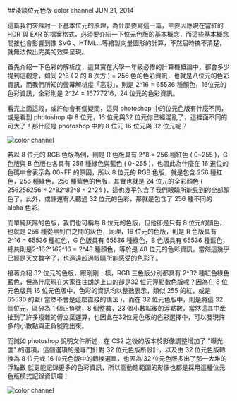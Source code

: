 <!-- @@master  = ../../_layout.html-->

<!-- @@block  =  jsBottom-->

<include src="../../_articles-js.html"></include>

<!-- @@close-->

<!-- @@block  =  css-->

<include src="../../_articles-css.html"></include>

<!-- @@close-->

<!-- @@block  =  articles-social-->

<include src="../../_articles-social.html"></include>

<!-- @@close-->

<!-- @@block  =  articles-footer-->

<include src="../../_articles.html"></include>

<!-- @@close-->

<!-- @@block  =  meta-->

<meta property="article:published_time" content="2014-05-21T22:25:00+01:00">

<meta name="keywords" content="photoshop,位元色版,HDR,64 bit,32 bit,EXR,修圖,影像處理">

<meta name="description" content="這篇我們來探討一下基本的位元色版的原理，為什麼要寫這一篇，主要因應現在當紅的 HDR 與 EXR 的檔案格式，必須要介紹一下基本概念，而這些概念間接也會影響到像 SVG 、HTML...等繪製向量圖形的計算，不然屆時搞不清楚，就無法做出完美的效果呈現。">

<meta itemprop="name" content="淺談位元色版 color channel - OXXO.STUDIO">

<meta itemprop="image" content="http://www.oxxostudio.tw/img/articles/201406/20140621_2_01.jpg">

<meta itemprop="description" content="這篇我們來探討一下基本的位元色版的原理，為什麼要寫這一篇，主要因應現在當紅的 HDR 與 EXR 的檔案格式，必須要介紹一下基本概念，而這些概念間接也會影響到像 SVG 、HTML...等繪製向量圖形的計算，不然屆時搞不清楚，就無法做出完美的效果呈現。">

<meta property="og:title" content="淺談位元色版 color channel - OXXO.STUDIO">

<meta property="og:url" content="http://www.oxxostudio.tw/articles/201406/color-channel.html">

<meta property="og:image" content="http://www.oxxostudio.tw/img/articles/201406/20140621_2_01.jpg">

<meta property="og:description" content="這篇我們來探討一下基本的位元色版的原理，為什麼要寫這一篇，主要因應現在當紅的 HDR 與 EXR 的檔案格式，必須要介紹一下基本概念，而這些概念間接也會影響到像 SVG 、HTML...等繪製向量圖形的計算，不然屆時搞不清楚，就無法做出完美的效果呈現。">

<title>淺談位元色版 color channel - OXXO.STUDIO</title> 

<!-- @@close-->

<!-- @@block  =  articles-content-->

##淺談位元色版 color channel <span class="article-date" tag="photo"><i></i>JUN 21, 2014</span>

這篇我們來探討一下基本位元的原理，為什麼要寫這一篇，主要因應現在當紅的 HDR 與 EXR 的檔案格式，必須要介紹一下位元色版的基本概念，而這些基本概念間接也會影響到像 SVG 、HTML...等繪製向量圖形的計算，不然屆時搞不清楚，就無法做出完美的效果呈現。

首先介紹一下色彩的解析度，這其實在大學一年級必修的計算機概論中，都會多少提到這觀念，如同 2^8 ( 2 的 8 次方 ) = 256 色的色彩資訊，也就是八位元的色彩資訊，而我們所知的螢幕解析度「高彩」，則是 2^16 = 65536 種顏色，16位元的色彩資訊，全彩則是 2^24 = 16777216，24 位元的色彩資訊。

看完上面這段，或許你會有個疑問，這與 photoshop 中的位元色版有什麼不同，或是看到 photoshop 中 8 位元，16 位元與32 位元你已經混亂了，這裡面不同的可大了！那什麼是 photoshop 中的 8 位元 16 位元與 32 位元呢？

![color channel](/img/articles/201406/20140621_2_02.png)

若以 8 位元的 RGB 色版為例，則是 R 色版具有 2^8 = 256 種紅色 ( 0~255 )，G 色版與 B 色版也各具有 256 種綠色與藍色 ( 0~255 )，也因此為什麼在 16 進位的色碼中會表示為 00~FF 的原因，所以 8 位元的 RGB 色版，就是包含 256 種紅色，256 種綠色，256 種藍色的色版，其實也就是 24 位元的全彩顏色 ( 256*256*256 = 2^8*2^8*2^8 = 2^24 )，這也幾乎包含了我們眼睛所能見到的全部顏色了，此外，或許還有人聽過 32 位元的色彩，那就是包含了 256 種不同的 alpha 色彩。

而單純灰階的色版，我們也可稱為 8 位元的色版，但他卻是只有 8 位元的顏色，也就是 256 種從黑到白之間的灰色，同理，16 位元的色版，則是 R 色版具有 2^16 = 65536 種紅色，G 色版具有 65536 種綠色，B 色版具有 65536 種藍色，總共則是2^16*2^16*2^16 = 2^48 種顏色，等於是 48 位元的色彩資訊，當然這幾乎已經是天文數字了，也遠遠超過眼睛所能感受的色彩了。

接著介紹 32 位元的色版，跟剛剛一樣，RGB 三色版分別都具有 2^32 種紅色綠色藍色，但為什麼現在大家往往朗朗上口的卻是32 位元浮點數色版呢？因為在 8 位元色版與 16 位元色版中，色彩的資訊均以整數表示，類似 255 的紅，或是 65530 的藍( 當然不會是這麼直接的講法 )，而在 32 位元色版中，則是將這 32 個位元，區分為 1 個正負號，8 個整數，23 個小數點後的浮點數，當然這其中牽扯到了許多複雜的傅立葉運算，也因此在32位元色版的色彩選擇中，可以發現許多的小數點與正負號跑出來。

而誠如 photoshop 說明文件所述，在 CS2 之後的版本於影像調整增加了 "曝光度" 的選項，這個選項的是專門針對 32 位元色版所設計，以及由 32 位元色版轉換為 8 位元或 16 位元色版中的轉換選單，也因為 32 位元色版多出了那一大堆的浮點數
就更能記錄更多的色彩資訊，所以高動態範圍的影像也都是採用這種位元色版模式記錄資訊囉！

![color channel](/img/articles/201406/20140621_2_03.png)

<!-- @@close-->
